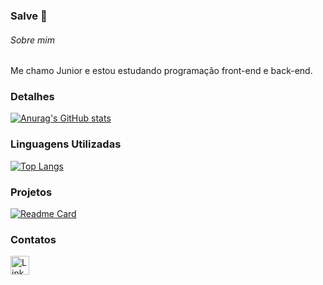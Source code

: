 ### Salve 👋

###### Sobre mim
Me chamo Junior e estou estudando programação front-end e back-end. 

### Detalhes
[![Anurag's GitHub stats](https://github-readme-stats.vercel.app/api?username=Sidnei-Junior-dev&show_icons=true&theme=dark)](https://github.com/anuraghazra/github-readme-stats)

### Linguagens Utilizadas
[![Top Langs](https://github-readme-stats.vercel.app/api/top-langs/?username=Sidnei-Junior-dev&layout=compact)](https://github.com/anuraghazra/github-readme-stats)

### Projetos
[![Readme Card](https://github-readme-stats.vercel.app/api/pin/?username=Sidnei-Junior-dev&repo=projeto_login&theme=dark)](https://github.com/Sidnei-Junior-dev/github-readme-stats)

### Contatos
[<img src='https://img.shields.io/badge/LinkedIn-0077B5?style=for-the-badge&logo=linkedin&logoColor=white' alt='Linkedin' height='30'>](https://www.linkedin.com/in/sidnei-junior-dev/)
